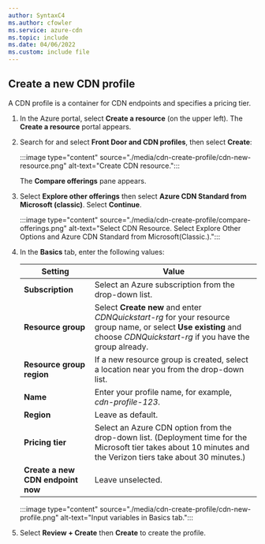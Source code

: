 ```yaml
---
author: SyntaxC4
ms.author: cfowler
ms.service: azure-cdn
ms.topic: include
ms.date: 04/06/2022
ms.custom: include file
---
```


## Create a new CDN profile

A CDN profile is a container for CDN endpoints and specifies a pricing tier.

1. In the Azure portal, select **Create a resource** (on the upper left). The **Create a resource** portal appears.
   
1. Search for and select **Front Door and CDN profiles**, then select **Create**:
    
    :::image type="content" source="./media/cdn-create-profile/cdn-new-resource.png" alt-text="Create CDN resource.":::

    The **Compare offerings** pane appears.

1. Select **Explore other offerings** then select **Azure CDN Standard from Microsoft (classic)**. Select **Continue**.

    :::image type="content" source="./media/cdn-create-profile/compare-offerings.png" alt-text="Select CDN Resource. Select Explore Other Options and Azure CDN Standard from Microsoft(Classic.).":::

1. In the **Basics** tab, enter the following values:
   
    | Setting  | Value |
    | -------- | ----- |
    | **Subscription** | Select an Azure subscription from the drop-down list. |
    | **Resource group** | Select **Create new** and enter *CDNQuickstart-rg* for your resource group name, or select **Use existing** and choose *CDNQuickstart-rg* if you have the group already. | 
    | **Resource group region** | If a new resource group is created, select a location near you from the drop-down list.|
    | **Name** | Enter your profile name, for example, *cdn-profile-123*. |
    | **Region** | Leave as default. |
    | **Pricing tier** | Select an Azure CDN option from the drop-down list. (Deployment time for the Microsoft tier takes about 10 minutes and the Verizon tiers take about 30 minutes.) |
    | **Create a new CDN endpoint now** | Leave unselected. |  
   
    :::image type="content" source="./media/cdn-create-profile/cdn-new-profile.png" alt-text="Input variables in Basics tab.":::

1. Select **Review + Create** then **Create** to create the profile.
